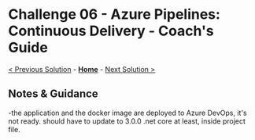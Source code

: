 # Challenge 06 - Azure Pipelines: Continuous Delivery - Coach's Guide 

[< Previous Solution](./Solution-05.md) - **[Home](./README.md)** - [Next Solution >](./Solution-07.md)

## Notes & Guidance

-the application and the docker image are deployed to Azure DevOps, it's not ready. should have to update to 3.0.0 .net core at least, inside project file. 